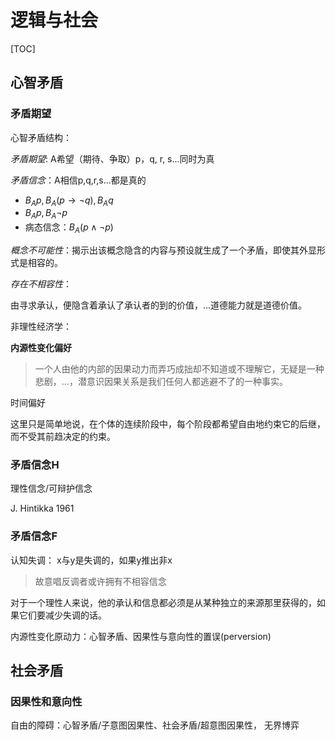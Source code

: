 # 逻辑与社会

[TOC]

## 心智矛盾

### 矛盾期望



心智矛盾结构：

*矛盾期望*: A希望（期待、争取）p，q, r, s...同时为真

*矛盾信念*：A相信p,q,r,s...都是真的



- $B_Ap, B_A(p\to \lnot q), B_Aq$
- $B_Ap, B_A\lnot p$
- 病态信念：$B_A(p\land \lnot p)$



*概念不可能性*：揭示出该概念隐含的内容与预设就生成了一个矛盾，即使其外显形式是相容的。

*存在不相容性*：



由寻求承认，便隐含着承认了承认者的到的价值，...道德能力就是道德价值。



非理性经济学：



**内源性变化偏好**

> 一个人由他的内部的因果动力而弄巧成拙却不知道或不理解它，无疑是一种悲剧，...，潜意识因果关系是我们任何人都逃避不了的一种事实。



时间偏好



这里只是简单地说，在个体的连续阶段中，每个阶段都希望自由地约束它的后继，而不受其前趋决定的约束。



### 矛盾信念H

理性信念/可辩护信念

J. Hintikka 1961

### 矛盾信念F

认知失调： x与y是失调的，如果y推出非x



> 故意唱反调者或许拥有不相容信念

对于一个理性人来说，他的承认和信息都必须是从某种独立的来源那里获得的，如果它们要减少失调的话。



内源性变化原动力：心智矛盾、因果性与意向性的置误(perversion)

## 社会矛盾

### 因果性和意向性

自由的障碍：心智矛盾/子意图因果性、社会矛盾/超意图因果性， 无界博弈


